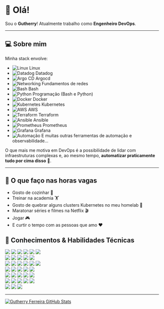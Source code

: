 # 👋 Olá!

Sou o **Gutherry**! Atualmente trabalho como **Engenheiro DevOps**.

---

## 💻 Sobre mim

Minha stack envolve:

- ![Linux](https://img.shields.io/badge/Linux-FCC624?style=flat&logo=linux&logoColor=black) Linux
- ![Datadog](https://img.shields.io/badge/Datadog-632CA6?style=flat&logo=datadog&logoColor=white) Datadog
- ![Argo CD](https://img.shields.io/badge/Argo%20CD-EF7B4D?style=flat&logo=argo&logoColor=white) Argocd
- ![Networking](https://img.shields.io/badge/Networking-006400?style=flat&logo=cisco&logoColor=white) Fundamentos de redes
- ![Bash](https://img.shields.io/badge/Bash-4EAA25?style=flat&logo=gnubash&logoColor=white) Bash
- ![Python](https://img.shields.io/badge/Python-3776AB?style=flat&logo=python&logoColor=white) Programação (Bash e Python)
- ![Docker](https://img.shields.io/badge/Docker-2496ED?style=flat&logo=docker&logoColor=white) Docker
- ![Kubernetes](https://img.shields.io/badge/Kubernetes-326CE5?style=flat&logo=kubernetes&logoColor=white) Kubernetes
- ![AWS](https://img.shields.io/badge/AWS-232F3E?style=flat&logo=amazonaws&logoColor=white) AWS
- ![Terraform](https://img.shields.io/badge/Terraform-623CE4?style=flat&logo=terraform&logoColor=white) Terraform
- ![Ansible](https://img.shields.io/badge/Ansible-EE0000?style=flat&logo=ansible&logoColor=white) Ansible
- ![Prometheus](https://img.shields.io/badge/Prometheus-E6522C?style=flat&logo=prometheus&logoColor=white) Prometheus
- ![Grafana](https://img.shields.io/badge/Grafana-F46800?style=flat&logo=grafana&logoColor=white) Grafana
- ![Automação](https://img.shields.io/badge/Automação%20e%20Observabilidade-333333?style=flat&logo=devops&logoColor=white) E muitas outras ferramentas de automação e observabilidade...


O que mais me motiva em DevOps é a possibilidade de lidar com infraestruturas complexas e, ao mesmo tempo, **automatizar praticamente tudo por cima disso**  🧡.

---

## 🎯 O que faço nas horas vagas

- Gosto de cozinhar 🍳
- Treinar na academia 🏋️
- Gosto de quebrar alguns clusters Kubernetes no meu homelab 🧪
- Maratonar séries e filmes na Netflix 🎬
- Jogar 🎮
- E curtir o tempo com as pessoas que amo ❤️


## 🚀 Conhecimentos & Habilidades Técnicas

<p align="left">
  <!-- Linha 1 -->
  <img src="https://img.shields.io/badge/Jenkins-D24939?style=flat&logo=jenkins&logoColor=white" />
  <img src="https://img.shields.io/badge/DevOps-000000?style=flat&logo=devops&logoColor=white" />
  <img src="https://img.shields.io/badge/Git-F05032?style=flat&logo=git&logoColor=white" />
  <img src="https://img.shields.io/badge/Ansible-EE0000?style=flat&logo=ansible&logoColor=white" />
  <img src="https://img.shields.io/badge/Networking-006400?style=flat&logo=cisco&logoColor=white" />
  <img src="https://img.shields.io/badge/Linux-FCC624?style=flat&logo=linux&logoColor=black" />
  <br/>

  <!-- Linha 2 -->
  <img src="https://img.shields.io/badge/Programming-333333?style=flat&logo=codeforces&logoColor=white" />
  <img src="https://img.shields.io/badge/Python-3776AB?style=flat&logo=python&logoColor=white" />
  <img src="https://img.shields.io/badge/Go-00ADD8?style=flat&logo=go&logoColor=white" />
  <img src="https://img.shields.io/badge/Scripts-4B8BBE?style=flat&logo=gnubash&logoColor=white" />
  <img src="https://img.shields.io/badge/Kubernetes-326CE5?style=flat&logo=kubernetes&logoColor=white" />
  <br/>

  <!-- Linha 3 -->
  <img src="https://img.shields.io/badge/Prometheus-E6522C?style=flat&logo=prometheus&logoColor=white" />
  <img src="https://img.shields.io/badge/Cloud-4285F4?style=flat&logo=cloud&logoColor=white" />
  <img src="https://img.shields.io/badge/AWS-232F3E?style=flat&logo=amazonaws&logoColor=white" />
  <img src="https://img.shields.io/badge/Azure-0078D4?style=flat&logo=microsoftazure&logoColor=white" />
  <img src="https://img.shields.io/badge/Security-FF0000?style=flat&logo=security&logoColor=white" />
  <img src="https://img.shields.io/badge/Terraform-623CE4?style=flat&logo=terraform&logoColor=white" />
  <br/>

  <!-- Linha 4 -->
  <img src="https://img.shields.io/badge/OS-000000?style=flat&logo=ubuntu&logoColor=white" />
  <img src="https://img.shields.io/badge/Monitoring-FF9900?style=flat&logo=grafana&logoColor=white" />
  <img src="https://img.shields.io/badge/ElasticSearch-005571?style=flat&logo=elasticsearch&logoColor=white" />
  <img src="https://img.shields.io/badge/Virtualization-003366?style=flat&logo=vmware&logoColor=white" />
  <img src="https://img.shields.io/badge/DNS-005A9C?style=flat&logo=cloudflare&logoColor=white" />
  <br/>

  <!-- Linha 5 -->
  <img src="https://img.shields.io/badge/Testing-FFA500?style=flat&logo=testinglibrary&logoColor=white" />
  <img src="https://img.shields.io/badge/Databases-4479A1?style=flat&logo=mysql&logoColor=white" />
  <img src="https://img.shields.io/badge/Regex-000000?style=flat&logo=regex&logoColor=white" />
  <img src="https://img.shields.io/badge/Sys%20Design-4682B4?style=flat&logo=airplayaudio&logoColor=white" />
  <img src="https://img.shields.io/badge/Hardware-8A2BE2?style=flat&logo=circuitverse&logoColor=white" />
  <br/>

  <!-- Linha 6 -->
  <img src="https://img.shields.io/badge/Certificates-FFD700?style=flat&logo=bookstack&logoColor=white" />
  <img src="https://img.shields.io/badge/Containers-2496ED?style=flat&logo=docker&logoColor=white" />
  <img src="https://img.shields.io/badge/SQL-CC2927?style=flat&logo=microsoftsqlserver&logoColor=white" />
  <img src="https://img.shields.io/badge/OpenShift-EE0000?style=flat&logo=redhatopenshift&logoColor=white" />
  <img src="https://img.shields.io/badge/Storage-708090?style=flat&logo=simpleicons&logoColor=white" />
  <br/>

  <!-- Linha 7 -->
  <img src="https://img.shields.io/badge/MongoDB-47A248?style=flat&logo=mongodb&logoColor=white" />
  <img src="https://img.shields.io/badge/Puppet-FFAE1A?style=flat&logo=puppet&logoColor=white" />
  <img src="https://img.shields.io/badge/Distributed-FF4500?style=flat&logo=apachekafka&logoColor=white" />
</p>

---

[![Gutherry Ferreira GitHub Stats](https://github-readme-stats.vercel.app/api?username=Gutherry&show_icons=true)](https://github.com/Gutherry)